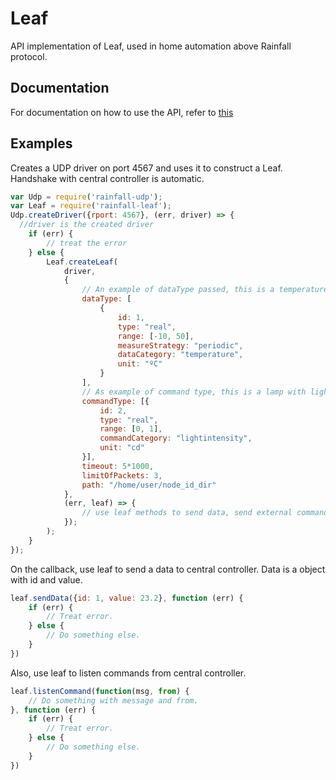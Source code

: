 Leaf
========

API implementation of Leaf, used in home automation above Rainfall protocol.

## Documentation
For documentation on how to use the API, refer to [this](https://github.com/HomeSkyLtd/sn-node/blob/master/leaf/documentation.MD)

## Examples

Creates a UDP driver on port 4567 and uses it to construct a Leaf. Handshake with central controller is automatic.
```javascript
var Udp = require('rainfall-udp');
var Leaf = require('rainfall-leaf');
Udp.createDriver({rport: 4567}, (err, driver) => {
  //driver is the created driver
	if (err) {
		// treat the error
	} else {
		Leaf.createLeaf(
			driver,
			{
				// An example of dataType passed, this is a temperature sensor.
				dataType: [
					{
						id: 1,
						type: "real",
						range: [-10, 50],
						measureStrategy: "periodic",
						dataCategory: "temperature",
						unit: "ºC"
					}
				],
				// As example of command type, this is a lamp with light intensity control.
				commandType: [{
					id: 2,
					type: "real",
					range: [0, 1],
					commandCategory: "lightintensity",
					unit: "cd"
				}],
				timeout: 5*1000,
				limitOfPackets: 3,
				path: "/home/user/node_id_dir"
			},
			(err, leaf) => {
				// use leaf methods to send data, send external command or listen command.
			});
		);
	}
});
```

On the callback, use leaf to send a data to central controller. Data is a object with id and value.
```javascript
leaf.sendData({id: 1, value: 23.2}, function (err) {
	if (err) {
		// Treat error.
	} else {
		// Do something else.
	}
})
```

Also, use leaf to listen commands from central controller.
```javascript
leaf.listenCommand(function(msg, from) {
	// Do something with message and from.
}, function (err) {
	if (err) {
		// Treat error.
	} else {
		// Do something else.
	}
})
```
